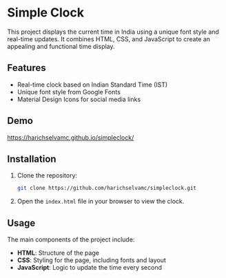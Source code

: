 # Simple Clock

This project displays the current time in India using a unique font style and real-time updates. It combines HTML, CSS, and JavaScript to create an appealing and functional time display.

## Features

- Real-time clock based on Indian Standard Time (IST)
- Unique font style from Google Fonts
- Material Design Icons for social media links

## Demo

https://harichselvamc.github.io/simpleclock/

## Installation

1. Clone the repository:

    ```bash
    git clone https://github.com/harichselvamc/simpleclock.git
    ```

2. Open the `index.html` file in your browser to view the clock.

## Usage

The main components of the project include:

- **HTML**: Structure of the page
- **CSS**: Styling for the page, including fonts and layout
- **JavaScript**: Logic to update the time every second
